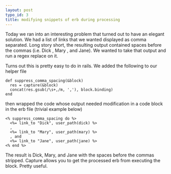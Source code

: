 ```yaml
--- 
layout: post
typo_id: 3
title: modifying snippets of erb during processing
---
```

Today we ran into an interesting problem that turned out to have an elegant solution. We had a list of links that we wanted displayed as comma separated. Long story short, the resulting output contained spaces before the commas (i.e. Dick , Mary , and Jane). We wanted to take that output and run a regex replace on it.

Turns out this is pretty easy to do in rails. We added the following to our helper file

    def suppress_comma_spacing(&block)
      res = capture(&block)
      concat(res.gsub(/\s+,/m, ','), block.binding)
    end

then wrapped the code whose output needed modification in a code block in the erb file (trivial example below)

    <% suppress_comma_spacing do %>
      <%= link_to "Dick", user_path(dick) %>
      ,
      <%= link_to "Mary", user_path(mary) %>
      , and
      <%= link_to "Jane", user_path(jane) %>
    <% end %>

The result is Dick, Mary, and Jane with the spaces before the commas stripped. Capture allows you to get the processed erb from executing the block. Pretty useful.
